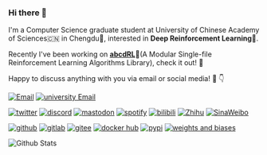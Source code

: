 ### Hi there 👋

<!--
<picture>
  <source media="(prefers-color-scheme: dark)" srcset="adam_white.svg">
  <source media="(prefers-color-scheme: light)" srcset="adam.svg">
  <img alt="adam" src="adam.svg" width="200">
</picture>
-->

I'm a Computer Science graduate student at University of Chinese Academy of Sciences🇨🇳 in Chengdu🐼, interested in **Deep Reinforcement Learning**🤖️.

Recently I've been working on [**abcdRL**](https://abcdrl.xyz)🌟(A Modular Single-file Reinforcement Learning Algorithms Library), check it out! 🤠

Happy to discuss anything with you via email or social media! 📡 👇

[![Email](https://img.shields.io/badge/Email-hi@sdpkjc.com-EA4335?logo=mail.ru)](mailto:hi@sdpkjc.com)
[![university Email](https://img.shields.io/badge/University%20Email-zhaoyanxiao21@mails.ucas.ac.cn-41454A?logo=Academia)](mailto:zhaoyanxiao21@mails.ucas.ac.cn)

[![twitter](https://img.shields.io/badge/Twitter-@sdpkjc%5F_adam-1DA1F2?logo=twitter)](https://twitter.com/sdpkjc_adam)
[![discord](https://img.shields.io/badge/Discord-@sdpkjc%233339-5865F2?logo=discord)](https://discord.com/users/sdpkjc#3339)
[![mastodon](https://img.shields.io/badge/Mastodon-@sdpkjc@masto.ai-6364FF?logo=mastodon)](https://masto.ai/@sdpkjc)
[![spotify](https://img.shields.io/badge/Spotify-@sdpkjc-1DB954?logo=spotify)](https://open.spotify.com/user/316tmwa7yte4oqibi6lhrwnjyjji?si=hI0q4KFmSKO4GdWW1jpkLA)
[![bilibili](https://img.shields.io/badge/Bilibili-@斯蒂庞克轿车-00A1D6?logo=bilibili)](https://space.bilibili.com/95671510/)
[![Zhihu](https://img.shields.io/badge/Zhihu-@斯蒂庞克轿车-0084FF?logo=zhihu)](https://www.zhihu.com/people/01cc6dd991be4e1958be4e1a2b95a1c6)
[![SinaWeibo](https://img.shields.io/badge/SinaWeibo-@斯蒂庞克轿车-E6162D?logo=SinaWeibo)](https://weibo.com/u/7759690796)

[![github](https://img.shields.io/badge/GitHub-@sdpkjc-181717?logo=github)](https://github.com/sdpkjc)
[![gitlab](https://img.shields.io/badge/GitLab-@sdpkjc-FC6D26?logo=gitlab)](https://gitlab.com/users/sdpkjc)
[![gitee](https://img.shields.io/badge/Gitee-@sdpkjc-C71D23?style=flat&logoColor=C71D23&logo=gitee&labelColor=white)](https://gitee.com/sdpkjc/)
[![docker hub](https://img.shields.io/badge/DockerHub-@sdpkjc-2496ED?logo=docker)](https://hub.docker.com/r/sdpkjc/)
[![pypi](https://img.shields.io/badge/PyPI-@sdpkjc-3775A9?logo=pypi)](https://pypi.org/user/sdpkjc/)
[![weights and biases](https://img.shields.io/badge/Weights%20&%20Biases-@iiiiiiiooo-FFBE00?logo=weightsandbiases)](https://wandb.ai/iiiiiiiooo)

![Github Stats](https://github-readme-stats.vercel.app/api?username=sdpkjc&count_private=true&show_icons=true&include_all_commits=true)
